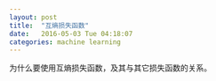 ```yaml
---
layout: post
title:  "互熵损失函数"
date:   2016-05-03 Tue 04:18:07
categories: machine learning
---
```


为什么要使用互熵损失函数，及其与其它损失函数的关系。
